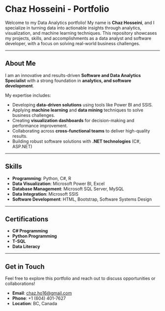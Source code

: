 # Chaz Hosseini - Portfolio

Welcome to my Data Analytics portfolio! My name is **Chaz Hosseini**, and I specialize in turning data into actionable insights through analytics, visualization, and machine learning techniques. This repository showcases my projects, skills, and accomplishments as a data analyst and software developer, with a focus on solving real-world business challenges.

---

## About Me

I am an innovative and results-driven **Software and Data Analytics Specialist** with a strong foundation in **analytics, and software development**. 

My expertise includes:
- Developing **data-driven solutions** using tools like Power BI and SSIS.
- Applying **machine learning** and **data mining** techniques to solve business challenges.
- Creating **visualization dashboards** for decision-making and performance improvement.
- Collaborating across **cross-functional teams** to deliver high-quality results.
- Building robust software solutions with **.NET technologies** (C#, ASP.NET)

---

## Skills

- **Programming**: Python, C#, R  
- **Data Visualization**: Microsoft Power BI, Excel  
- **Database Management**: Microsoft SQL Server, MySQL  
- **Data Integration**: Microsoft SSIS  
- **Software Development**: HTML, Bootstrap, Software Systems Design  

---


## Certifications

- **C# Programming**  
- **Python Programming**  
- **T-SQL**  
- **Data Literacy**

---

## Get in Touch

Feel free to explore this portfolio and reach out to discuss opportunities or collaborations!

- **Email**: [chaz.ho16@gmail.com](mailto:chaz.ho16@gmail.com)  
- **Phone**: +1 (604) 401-7627  
- **Location**: BC, Canada  

